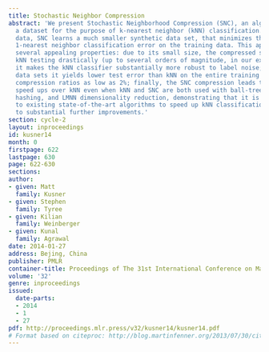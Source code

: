 ```yaml
---
title: Stochastic Neighbor Compression
abstract: 'We present Stochastic Neighborhood Compression (SNC), an algorithm to compress
  a dataset for the purpose of k-nearest neighbor (kNN) classification. Given training
  data, SNC learns a much smaller synthetic data set, that minimizes the stochastic
  1-nearest neighbor classification error on the training data. This approach has
  several appealing properties: due to its small size, the compressed set speeds up
  kNN testing drastically (up to several orders of magnitude, in our experiments);
  it makes the kNN classifier substantially more robust to label noise; on 4 of 7
  data sets it yields lower test error than kNN on the entire training set, even at
  compression ratios as low as 2%; finally, the SNC compression leads to impressive
  speed ups over kNN even when kNN and SNC are both used with ball-tree data structures,
  hashing, and LMNN dimensionality reduction, demonstrating that it is complementary
  to existing state-of-the-art algorithms to speed up kNN classification and leads
  to substantial further improvements.'
section: cycle-2
layout: inproceedings
id: kusner14
month: 0
firstpage: 622
lastpage: 630
page: 622-630
sections: 
author:
- given: Matt
  family: Kusner
- given: Stephen
  family: Tyree
- given: Kilian
  family: Weinberger
- given: Kunal
  family: Agrawal
date: 2014-01-27
address: Bejing, China
publisher: PMLR
container-title: Proceedings of The 31st International Conference on Machine Learning
volume: '32'
genre: inproceedings
issued:
  date-parts:
  - 2014
  - 1
  - 27
pdf: http://proceedings.mlr.press/v32/kusner14/kusner14.pdf
# Format based on citeproc: http://blog.martinfenner.org/2013/07/30/citeproc-yaml-for-bibliographies/
---
```


